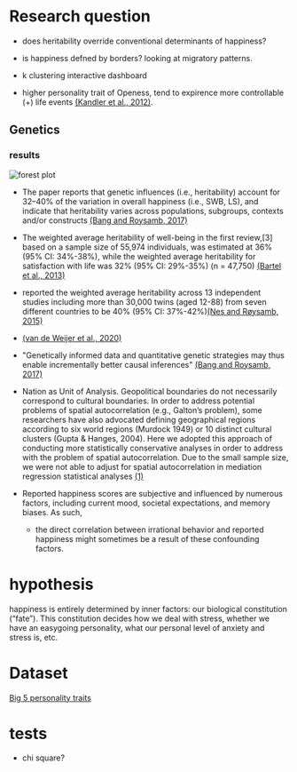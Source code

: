# Research question 
- does heritability override conventional determinants of happiness?
- is happiness defned by borders? looking at migratory patterns.


- k clustering interactive dashboard

- higher personality trait of Openess, tend to expirence more controllable (+) life events [(Kandler et al., 2012)](https://pubmed.ncbi.nlm.nih.gov/21822914/).

## Genetics
### results
![forest plot](https://worldhappiness.report/assets/images/2022/ch05/Fig.5.1.webp)
- The paper reports that genetic influences (i.e., heritability) account for 32–40% of the variation in overall happiness (i.e., SWB, LS), and indicate that heritability varies across populations, subgroups, contexts and/or constructs [(Bang and Roysamb, 2017)](https://link.springer.com/article/10.1007/s10902-016-9781-6)

- The weighted average heritability of well-being in the first review,[3] based on a sample size of 55,974 individuals, was estimated at 36% (95% CI: 34%-38%), while the weighted average heritability for satisfaction with life was 32% (95% CI: 29%-35%) (n = 47,750) [(Bartel et al., 2013)](https://www.pnas.org/doi/pdf/10.1073/pnas.1222171110) 

- reported the weighted average heritability across 13 independent studies including more than 30,000 twins (aged 12-88) from seven different countries to be 40% (95% CI: 37%-42%)[(Nes and Røysamb, 2015)](https://academic.oup.com/book/8255)

- [(van de Weijer et al., 2020)](https://research.vu.nl/en/publications/happiness-and-wellbeing-the-value-and-findings-from-genetic-studi)







- "Genetically informed data and quantitative genetic strategies may thus enable incrementally better causal inferences" [(Bang and Roysamb, 2017)](https://link.springer.com/article/10.1007/s10902-016-9781-6)
- Nation as Unit of Analysis. Geopolitical boundaries do not necessarily correspond to cultural boundaries.  In order to address potential problems of spatial autocorrelation (e.g., Galton’s problem), some researchers have also advocated defining geographical regions according to six world regions (Murdock 1949) or 10 distinct cultural clusters (Gupta & Hanges, 2004).  Here we adopted this approach of conducting more statistically conservative analyses in order to address with the problem of spatial autocorrelation.  Due to the small sample size, we were not able to adjust for spatial autocorrelation in mediation regression statistical analyses [(1)](https://royalsocietypublishing.org/doi/suppl/10.1098/rspb.2009.1650)



-  Reported happiness scores are subjective and influenced by numerous factors, including current mood, societal expectations, and memory biases. As such, 
    - the direct correlation between irrational behavior and reported happiness might sometimes be a result of these confounding factors.
    
# hypothesis 
happiness is entirely determined by inner factors: our
biological constitution (“fate”). This constitution decides how we deal with stress, whether we have an easygoing personality, what our personal level of anxiety and stress is, etc.

# Dataset 
[Big 5 personality traits](https://github.com/automoto/big-five-data)


# tests
- chi square?